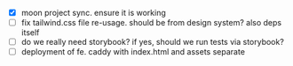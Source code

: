 - [x] moon project sync. ensure it is working
- [ ] fix tailwind.css file re-usage. should be from design system? also deps itself
- [ ] do we really need storybook? if yes, should we run tests via storybook?
- [ ] deployment of fe. caddy with index.html and assets separate
